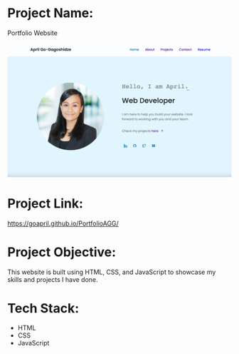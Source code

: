 # Project Name:
Portfolio Website

![](assets/img/portfolio.png)

# Project Link:
https://goapril.github.io/PortfolioAGG/

# Project Objective:
This website is built using HTML, CSS, and JavaScript to showcase my skills and projects I have done.

# Tech Stack:
* HTML
* CSS
* JavaScript
